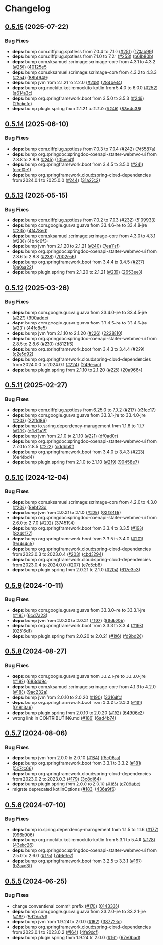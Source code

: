 # Changelog

## [0.5.15](https://github.com/simplyRoba/pixoo-bridge/compare/v0.5.14...v0.5.15) (2025-07-22)


### Bug Fixes

* **deps:** bump com.diffplug.spotless from 7.0.4 to 7.1.0 ([#251](https://github.com/simplyRoba/pixoo-bridge/issues/251)) ([173ab99](https://github.com/simplyRoba/pixoo-bridge/commit/173ab9950eb4a2f7850f1fc3a6b15539a3c2000c))
* **deps:** bump com.diffplug.spotless from 7.1.0 to 7.2.1 ([#253](https://github.com/simplyRoba/pixoo-bridge/issues/253)) ([b61b80b](https://github.com/simplyRoba/pixoo-bridge/commit/b61b80be37d745cce74c5436a78b00c92e259d7b))
* **deps:** bump com.sksamuel.scrimage:scrimage-core from 4.3.1 to 4.3.2 ([#250](https://github.com/simplyRoba/pixoo-bridge/issues/250)) ([40125e5](https://github.com/simplyRoba/pixoo-bridge/commit/40125e5fcbce7e9a9778bdb6ccb7acd94ca86bd2))
* **deps:** bump com.sksamuel.scrimage:scrimage-core from 4.3.2 to 4.3.3 ([#254](https://github.com/simplyRoba/pixoo-bridge/issues/254)) ([88bf949](https://github.com/simplyRoba/pixoo-bridge/commit/88bf949976c8ad8667356fdea569ba33e5b35eb4))
* **deps:** bump jvm from 2.1.21 to 2.2.0 ([#248](https://github.com/simplyRoba/pixoo-bridge/issues/248)) ([284be34](https://github.com/simplyRoba/pixoo-bridge/commit/284be34baa6c944de9f69a2b1af03f8d35b81c1a))
* **deps:** bump org.mockito.kotlin:mockito-kotlin from 5.4.0 to 6.0.0 ([#252](https://github.com/simplyRoba/pixoo-bridge/issues/252)) ([a614a3c](https://github.com/simplyRoba/pixoo-bridge/commit/a614a3ccaf32b040794c6b06153eff8df2799120))
* **deps:** bump org.springframework.boot from 3.5.0 to 3.5.3 ([#246](https://github.com/simplyRoba/pixoo-bridge/issues/246)) ([25cbcfc](https://github.com/simplyRoba/pixoo-bridge/commit/25cbcfc0f1a94f7864f6838ab7a15dd0f6ddc704))
* **deps:** bump plugin.spring from 2.1.21 to 2.2.0 ([#249](https://github.com/simplyRoba/pixoo-bridge/issues/249)) ([83e4c38](https://github.com/simplyRoba/pixoo-bridge/commit/83e4c38eb197b7098aac6b45ec1800d0079be2a0))

## [0.5.14](https://github.com/simplyRoba/pixoo-bridge/compare/v0.5.13...v0.5.14) (2025-06-10)


### Bug Fixes

* **deps:** bump com.diffplug.spotless from 7.0.3 to 7.0.4 ([#242](https://github.com/simplyRoba/pixoo-bridge/issues/242)) ([7d5587a](https://github.com/simplyRoba/pixoo-bridge/commit/7d5587a82356395d14ba726e1b98e754ee0a6c60))
* **deps:** bump org.springdoc:springdoc-openapi-starter-webmvc-ui from 2.8.8 to 2.8.9 ([#245](https://github.com/simplyRoba/pixoo-bridge/issues/245)) ([105ec41](https://github.com/simplyRoba/pixoo-bridge/commit/105ec4189a0081f838473ceb7619c67b763416e2))
* **deps:** bump org.springframework.boot from 3.4.5 to 3.5.0 ([#241](https://github.com/simplyRoba/pixoo-bridge/issues/241)) ([ccef0e1](https://github.com/simplyRoba/pixoo-bridge/commit/ccef0e16b975ffdd6766ec84076bcbdc200b0324))
* **deps:** bump org.springframework.cloud:spring-cloud-dependencies from 2024.0.1 to 2025.0.0 ([#244](https://github.com/simplyRoba/pixoo-bridge/issues/244)) ([31a27c2](https://github.com/simplyRoba/pixoo-bridge/commit/31a27c26fc47dac5c43f47cccb6d7bccfe932071))

## [0.5.13](https://github.com/simplyRoba/pixoo-bridge/compare/v0.5.12...v0.5.13) (2025-05-15)


### Bug Fixes

* **deps:** bump com.diffplug.spotless from 7.0.2 to 7.0.3 ([#232](https://github.com/simplyRoba/pixoo-bridge/issues/232)) ([5109933](https://github.com/simplyRoba/pixoo-bridge/commit/51099332bbec21568ecf9219de0b7e94bba0d66d))
* **deps:** bump com.google.guava:guava from 33.4.6-jre to 33.4.8-jre ([#235](https://github.com/simplyRoba/pixoo-bridge/issues/235)) ([4f478ed](https://github.com/simplyRoba/pixoo-bridge/commit/4f478ed57e4617992b4766792790c40499d12cd1))
* **deps:** bump com.sksamuel.scrimage:scrimage-core from 4.3.0 to 4.3.1 ([#236](https://github.com/simplyRoba/pixoo-bridge/issues/236)) ([4b4c6f3](https://github.com/simplyRoba/pixoo-bridge/commit/4b4c6f3b5fe643b88398da1de30349289d482a14))
* **deps:** bump jvm from 2.1.20 to 2.1.21 ([#240](https://github.com/simplyRoba/pixoo-bridge/issues/240)) ([7ea11af](https://github.com/simplyRoba/pixoo-bridge/commit/7ea11af6ea46a8f65b8395c928f7194b128768a3))
* **deps:** bump org.springdoc:springdoc-openapi-starter-webmvc-ui from 2.8.6 to 2.8.8 ([#238](https://github.com/simplyRoba/pixoo-bridge/issues/238)) ([7002e56](https://github.com/simplyRoba/pixoo-bridge/commit/7002e5639fbec3af9820f6a3fcd2a5e3bed89d2c))
* **deps:** bump org.springframework.boot from 3.4.4 to 3.4.5 ([#237](https://github.com/simplyRoba/pixoo-bridge/issues/237)) ([8a0aa22](https://github.com/simplyRoba/pixoo-bridge/commit/8a0aa22c6af2bff837a14934d4cd31aa4fa230ce))
* **deps:** bump plugin.spring from 2.1.20 to 2.1.21 ([#239](https://github.com/simplyRoba/pixoo-bridge/issues/239)) ([2653ee3](https://github.com/simplyRoba/pixoo-bridge/commit/2653ee3994df9c9a4708300b02728857e0ca3f26))

## [0.5.12](https://github.com/simplyRoba/pixoo-bridge/compare/v0.5.11...v0.5.12) (2025-03-26)


### Bug Fixes

* **deps:** bump com.google.guava:guava from 33.4.0-jre to 33.4.5-jre ([#227](https://github.com/simplyRoba/pixoo-bridge/issues/227)) ([990addc](https://github.com/simplyRoba/pixoo-bridge/commit/990addc85fccaa814c9e1e94cdeb452f3d03d606))
* **deps:** bump com.google.guava:guava from 33.4.5-jre to 33.4.6-jre ([#231](https://github.com/simplyRoba/pixoo-bridge/issues/231)) ([44fc8e5](https://github.com/simplyRoba/pixoo-bridge/commit/44fc8e55aa73238a60a3bdf9ee4565df7457b973))
* **deps:** bump jvm from 2.1.10 to 2.1.20 ([#226](https://github.com/simplyRoba/pixoo-bridge/issues/226)) ([2228810](https://github.com/simplyRoba/pixoo-bridge/commit/22288101a25bc05647d05a2b4584a5dab5fb934b))
* **deps:** bump org.springdoc:springdoc-openapi-starter-webmvc-ui from 2.8.5 to 2.8.6 ([#230](https://github.com/simplyRoba/pixoo-bridge/issues/230)) ([d8121f6](https://github.com/simplyRoba/pixoo-bridge/commit/d8121f6537a3ec256bd6a48fe1031e7f750fbe3e))
* **deps:** bump org.springframework.boot from 3.4.3 to 3.4.4 ([#229](https://github.com/simplyRoba/pixoo-bridge/issues/229)) ([c2e5d92](https://github.com/simplyRoba/pixoo-bridge/commit/c2e5d92fa99e4c4e8d5b7a4d2b9840f1b1300382))
* **deps:** bump org.springframework.cloud:spring-cloud-dependencies from 2024.0.0 to 2024.0.1 ([#224](https://github.com/simplyRoba/pixoo-bridge/issues/224)) ([249e5ac](https://github.com/simplyRoba/pixoo-bridge/commit/249e5ac5eb042c84d44260bf7685570da26cc686))
* **deps:** bump plugin.spring from 2.1.10 to 2.1.20 ([#225](https://github.com/simplyRoba/pixoo-bridge/issues/225)) ([20a9664](https://github.com/simplyRoba/pixoo-bridge/commit/20a96644132c8df7912793dfba9674d20bd1cbc2))

## [0.5.11](https://github.com/simplyRoba/pixoo-bridge/compare/v0.5.10...v0.5.11) (2025-02-27)


### Bug Fixes

* **deps:** bump com.diffplug.spotless from 6.25.0 to 7.0.2 ([#217](https://github.com/simplyRoba/pixoo-bridge/issues/217)) ([e3fcc17](https://github.com/simplyRoba/pixoo-bridge/commit/e3fcc17723952f4c9b763a61072f5b242411c3d7))
* **deps:** bump com.google.guava:guava from 33.3.1-jre to 33.4.0-jre ([#208](https://github.com/simplyRoba/pixoo-bridge/issues/208)) ([22ffd86](https://github.com/simplyRoba/pixoo-bridge/commit/22ffd865011da25068c90376044ff6d14113c2fe))
* **deps:** bump io.spring.dependency-management from 1.1.6 to 1.1.7 ([#209](https://github.com/simplyRoba/pixoo-bridge/issues/209)) ([d0d3a15](https://github.com/simplyRoba/pixoo-bridge/commit/d0d3a1586c3ba000a6e58d58e7dbefaf558b5e11))
* **deps:** bump jvm from 2.1.0 to 2.1.10 ([#221](https://github.com/simplyRoba/pixoo-bridge/issues/221)) ([df0ad0c](https://github.com/simplyRoba/pixoo-bridge/commit/df0ad0cb99c69d6b4e54743e6c48266429da10ad))
* **deps:** bump org.springdoc:springdoc-openapi-starter-webmvc-ui from 2.7.0 to 2.8.5 ([#222](https://github.com/simplyRoba/pixoo-bridge/issues/222)) ([cddbb0f](https://github.com/simplyRoba/pixoo-bridge/commit/cddbb0fa6e9d8e339493e22c133a48363eae4821))
* **deps:** bump org.springframework.boot from 3.4.0 to 3.4.3 ([#223](https://github.com/simplyRoba/pixoo-bridge/issues/223)) ([6e4dbd4](https://github.com/simplyRoba/pixoo-bridge/commit/6e4dbd4be5d9136909eaa2b546109ebd888aa6d1))
* **deps:** bump plugin.spring from 2.1.0 to 2.1.10 ([#219](https://github.com/simplyRoba/pixoo-bridge/issues/219)) ([90458e7](https://github.com/simplyRoba/pixoo-bridge/commit/90458e7a0253596a8d366346685043284e5bee90))

## [0.5.10](https://github.com/simplyRoba/pixoo-bridge/compare/v0.5.9...v0.5.10) (2024-12-04)


### Bug Fixes

* **deps:** bump com.sksamuel.scrimage:scrimage-core from 4.2.0 to 4.3.0 ([#206](https://github.com/simplyRoba/pixoo-bridge/issues/206)) ([8ebf23d](https://github.com/simplyRoba/pixoo-bridge/commit/8ebf23d160ec6792435d0f32fb4b9e6cd57cbc54))
* **deps:** bump jvm from 2.0.21 to 2.1.0 ([#205](https://github.com/simplyRoba/pixoo-bridge/issues/205)) ([02f8455](https://github.com/simplyRoba/pixoo-bridge/commit/02f8455631998950b6cd1024a13204a99218e5f5))
* **deps:** bump org.springdoc:springdoc-openapi-starter-webmvc-ui from 2.6.0 to 2.7.0 ([#202](https://github.com/simplyRoba/pixoo-bridge/issues/202)) ([3745194](https://github.com/simplyRoba/pixoo-bridge/commit/374519444760cc152cb8cfc56a27da79156893de))
* **deps:** bump org.springframework.boot from 3.3.4 to 3.3.5 ([#198](https://github.com/simplyRoba/pixoo-bridge/issues/198)) ([8240f77](https://github.com/simplyRoba/pixoo-bridge/commit/8240f77531f3f467a4e27e6b0915b24f972c5acb))
* **deps:** bump org.springframework.boot from 3.3.5 to 3.4.0 ([#201](https://github.com/simplyRoba/pixoo-bridge/issues/201)) ([9d4d4c5](https://github.com/simplyRoba/pixoo-bridge/commit/9d4d4c5edba053463ebf2bda59dc52410d340a26))
* **deps:** bump org.springframework.cloud:spring-cloud-dependencies from 2023.0.3 to 2023.0.4 ([#203](https://github.com/simplyRoba/pixoo-bridge/issues/203)) ([cbd3294](https://github.com/simplyRoba/pixoo-bridge/commit/cbd3294235f30651a5b6f8cae3f2625d328f4864))
* **deps:** bump org.springframework.cloud:spring-cloud-dependencies from 2023.0.4 to 2024.0.0 ([#207](https://github.com/simplyRoba/pixoo-bridge/issues/207)) ([e7c5cb8](https://github.com/simplyRoba/pixoo-bridge/commit/e7c5cb849a14982ec4d5c49a04cc4bc9b2f07658))
* **deps:** bump plugin.spring from 2.0.21 to 2.1.0 ([#204](https://github.com/simplyRoba/pixoo-bridge/issues/204)) ([617e3c3](https://github.com/simplyRoba/pixoo-bridge/commit/617e3c381608cd48402df4972a2d09a72055dd6e))

## [0.5.9](https://github.com/simplyRoba/pixoo-bridge/compare/v0.5.8...v0.5.9) (2024-10-11)


### Bug Fixes

* **deps:** bump com.google.guava:guava from 33.3.0-jre to 33.3.1-jre ([#195](https://github.com/simplyRoba/pixoo-bridge/issues/195)) ([6cd7a23](https://github.com/simplyRoba/pixoo-bridge/commit/6cd7a234bcae8013eb8941f6ac700f201df2a4b4))
* **deps:** bump jvm from 2.0.20 to 2.0.21 ([#197](https://github.com/simplyRoba/pixoo-bridge/issues/197)) ([89db90b](https://github.com/simplyRoba/pixoo-bridge/commit/89db90b3a2af8520fb09996ceab8dcc922c8db61))
* **deps:** bump org.springframework.boot from 3.3.3 to 3.3.4 ([#193](https://github.com/simplyRoba/pixoo-bridge/issues/193)) ([02516df](https://github.com/simplyRoba/pixoo-bridge/commit/02516df94ceb52ef1079e7ab747cc8e058c3b6c7))
* **deps:** bump plugin.spring from 2.0.20 to 2.0.21 ([#196](https://github.com/simplyRoba/pixoo-bridge/issues/196)) ([fd9bd26](https://github.com/simplyRoba/pixoo-bridge/commit/fd9bd26d3479d610331e09dd6dbfce4599048c76))

## [0.5.8](https://github.com/simplyRoba/pixoo-bridge/compare/v0.5.7...v0.5.8) (2024-08-27)


### Bug Fixes

* **deps:** bump com.google.guava:guava from 33.2.1-jre to 33.3.0-jre ([#189](https://github.com/simplyRoba/pixoo-bridge/issues/189)) ([683dd9c](https://github.com/simplyRoba/pixoo-bridge/commit/683dd9c143a6e2fbefaf56704d2e6b319d200efd))
* **deps:** bump com.sksamuel.scrimage:scrimage-core from 4.1.3 to 4.2.0 ([#188](https://github.com/simplyRoba/pixoo-bridge/issues/188)) ([9ac232a](https://github.com/simplyRoba/pixoo-bridge/commit/9ac232ae0b99f47f6c298cbb30bfc37cc993a333))
* **deps:** bump jvm from 2.0.10 to 2.0.20 ([#190](https://github.com/simplyRoba/pixoo-bridge/issues/190)) ([3316dfc](https://github.com/simplyRoba/pixoo-bridge/commit/3316dfce6636c9542f22c240ba2b6c4da8e6e5fe))
* **deps:** bump org.springframework.boot from 3.3.2 to 3.3.3 ([#191](https://github.com/simplyRoba/pixoo-bridge/issues/191)) ([018b3a6](https://github.com/simplyRoba/pixoo-bridge/commit/018b3a6f468d4a6b672c4e0fd04e0b4b18c735b0))
* **deps:** bump plugin.spring from 2.0.10 to 2.0.20 ([#192](https://github.com/simplyRoba/pixoo-bridge/issues/192)) ([64906e2](https://github.com/simplyRoba/pixoo-bridge/commit/64906e2f361b109a3b0c450025bd6c2ddfe9c013))
* wrong link in CONTRIBUTING.md ([#186](https://github.com/simplyRoba/pixoo-bridge/issues/186)) ([6ad4b74](https://github.com/simplyRoba/pixoo-bridge/commit/6ad4b7444ae79cfa3d6f2960e1935bc490c47496))

## [0.5.7](https://github.com/simplyRoba/pixoo-bridge/compare/v0.5.6...v0.5.7) (2024-08-06)


### Bug Fixes

* **deps:** bump jvm from 2.0.0 to 2.0.10 ([#184](https://github.com/simplyRoba/pixoo-bridge/issues/184)) ([f5c06aa](https://github.com/simplyRoba/pixoo-bridge/commit/f5c06aaaca59f4dc2953cdd7fe16c6a848c13b74))
* **deps:** bump org.springframework.boot from 3.3.1 to 3.3.2 ([#181](https://github.com/simplyRoba/pixoo-bridge/issues/181)) ([5c7dc66](https://github.com/simplyRoba/pixoo-bridge/commit/5c7dc6625fae5b74776351c8c8bd5b3952068123))
* **deps:** bump org.springframework.cloud:spring-cloud-dependencies from 2023.0.2 to 2023.0.3 ([#179](https://github.com/simplyRoba/pixoo-bridge/issues/179)) ([3c8d164](https://github.com/simplyRoba/pixoo-bridge/commit/3c8d1646c9919ef93ce5a75fcc76ddd2e09dadbd))
* **deps:** bump plugin.spring from 2.0.0 to 2.0.10 ([#185](https://github.com/simplyRoba/pixoo-bridge/issues/185)) ([c709abc](https://github.com/simplyRoba/pixoo-bridge/commit/c709abc23b37fe0d4265e9f57ba1c75f2273c7f2))
* migrate deprecated kotlinOptions ([#183](https://github.com/simplyRoba/pixoo-bridge/issues/183)) ([436a9f6](https://github.com/simplyRoba/pixoo-bridge/commit/436a9f64e3df168fee5adea64d509de6628bd911))

## [0.5.6](https://github.com/simplyRoba/pixoo-bridge/compare/v0.5.5...v0.5.6) (2024-07-10)


### Bug Fixes

* **deps:** bump io.spring.dependency-management from 1.1.5 to 1.1.6 ([#177](https://github.com/simplyRoba/pixoo-bridge/issues/177)) ([996b906](https://github.com/simplyRoba/pixoo-bridge/commit/996b906c2b73a4e7a2df1f041e98232d91ae6cd5))
* **deps:** bump org.mockito.kotlin:mockito-kotlin from 5.3.1 to 5.4.0 ([#178](https://github.com/simplyRoba/pixoo-bridge/issues/178)) ([43ebc26](https://github.com/simplyRoba/pixoo-bridge/commit/43ebc26bbe70a58e27178e7b6cb239f20748a21c))
* **deps:** bump org.springdoc:springdoc-openapi-starter-webmvc-ui from 2.5.0 to 2.6.0 ([#175](https://github.com/simplyRoba/pixoo-bridge/issues/175)) ([746e1e2](https://github.com/simplyRoba/pixoo-bridge/commit/746e1e2b1df1caf96a412da68d6716c73fd52f2e))
* **deps:** bump org.springframework.boot from 3.2.5 to 3.3.1 ([#167](https://github.com/simplyRoba/pixoo-bridge/issues/167)) ([b2aac3f](https://github.com/simplyRoba/pixoo-bridge/commit/b2aac3f4b1ec9006b5268ed295552e4ede4de3cc))

## [0.5.5](https://github.com/simplyRoba/pixoo-bridge/compare/v0.5.4...v0.5.5) (2024-06-25)


### Bug Fixes

* change conventional commit prefix ([#170](https://github.com/simplyRoba/pixoo-bridge/issues/170)) ([0143336](https://github.com/simplyRoba/pixoo-bridge/commit/014333697fb82cba2ec11386810d1743a72cccf5))
* **deps:** bump com.google.guava:guava from 33.2.0-jre to 33.2.1-jre ([#165](https://github.com/simplyRoba/pixoo-bridge/issues/165)) ([5d2da7d](https://github.com/simplyRoba/pixoo-bridge/commit/5d2da7d5b2ef68bc4a1c867842868bc7c23f97cf))
* **deps:** bump jvm from 1.9.24 to 2.0.0 ([#162](https://github.com/simplyRoba/pixoo-bridge/issues/162)) ([387726c](https://github.com/simplyRoba/pixoo-bridge/commit/387726c1f03b5e8483479805cb21108682a2e346))
* **deps:** bump org.springframework.cloud:spring-cloud-dependencies from 2023.0.1 to 2023.0.2 ([#164](https://github.com/simplyRoba/pixoo-bridge/issues/164)) ([4fe9dcf](https://github.com/simplyRoba/pixoo-bridge/commit/4fe9dcf50f2eebc139fc0e82cacabf80931e7de6))
* **deps:** bump plugin.spring from 1.9.24 to 2.0.0 ([#161](https://github.com/simplyRoba/pixoo-bridge/issues/161)) ([67e0bad](https://github.com/simplyRoba/pixoo-bridge/commit/67e0badbebba56ddeaf1c0b5dbaaa3785fd2b822))
